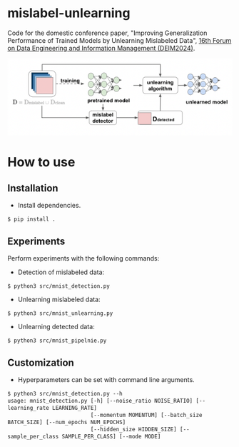 # mislabel-unlearning
Code for the domestic conference paper, "Improving Generalization Performance of Trained Models by Unlearning Mislabeled Data", [16th Forum on Data Engineering and Information Management (DEIM2024)](https://confit.atlas.jp/guide/event/deim2024/top?lang=en).


![proposed method](./images/proposed.png)



# How to use
## Installation
- Install dependencies.
```
$ pip install .
```

## Experiments
Perform experiments with the following commands:
- Detection of mislabeled data:
```
$ python3 src/mnist_detection.py
```

- Unlearning mislabeled data:
```
$ python3 src/mnist_unlearning.py
```

- Unlearning detected data:
```
$ python3 src/mnist_pipelnie.py
```

## Customization
- Hyperparameters can be set with command line arguments.
```
$ python3 src/mnist_detection.py --h
usage: mnist_detection.py [-h] [--noise_ratio NOISE_RATIO] [--learning_rate LEARNING_RATE]
                          [--momentum MOMENTUM] [--batch_size BATCH_SIZE] [--num_epochs NUM_EPOCHS]
                          [--hidden_size HIDDEN_SIZE] [--sample_per_class SAMPLE_PER_CLASS] [--mode MODE]

